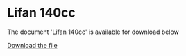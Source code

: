 # Lifan 140cc  

The document 'Lifan 140cc' is available for download below

[Download the file](../../../static/file/Lifan140cc.pdf)
